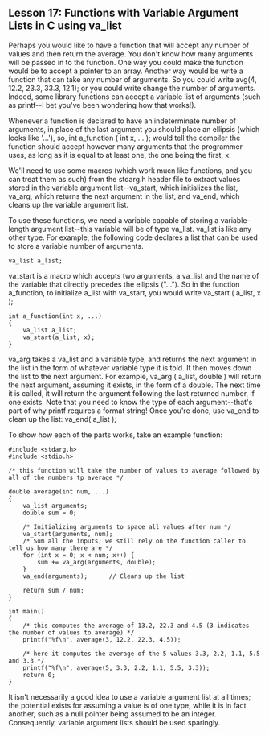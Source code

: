 
## Lesson 17: Functions with Variable Argument Lists in C using va_list

Perhaps you would like to have a function that will accept any number of values and then return the average. You don't know how many arguments will be passed in to the function. One way you could make the function would be to accept a pointer to an array. Another way would be write a function that can take any number of arguments. So you could write avg(4, 12.2, 23.3, 33.3, 12.1); or you could write change the number of arguments. Indeed, some library functions can accept a variable list of arguments (such as printf--I bet you've been wondering how that works!).

Whenever a function is declared to have an indeterminate number of arguments, in place of the last argument you should place an ellipsis (which looks like '...'), so, int a_function ( int x, ... ); would tell the compiler the function should accept however many arguments that the programmer uses, as long as it is equal to at least one, the one being the first, x.

We'll need to use some macros (which work mucn like functions, and you can treat them as such) from the stdarg.h header file to extract values stored in the variable argument list--va_start, which initializes the list, va_arg, which returns the next argument in the list, and va_end, which cleans up the variable argument list.

To use these functions, we need a variable capable of storing a variable-length argument list--this variable will be of type va_list. va_list is like any other type. For example, the following code declares a list that can be used to store a variable number of arguments.

```
va_list a_list;
```

va_start is a macro which accepts two arguments, a va_list and the name of the variable that directly precedes the ellipsis ("..."). So in the function a_function, to initialize a_list with va_start, you would write va_start ( a_list, x );

```
int a_function(int x, ...)
{
    va_list a_list;
    va_start(a_list, x);
}
```

va_arg takes a va_list and a variable type, and returns the next argument in the list in the form of whatever variable type it is told. It then moves down the list to the next argument. For example, va_arg ( a_list, double ) will return the next argument, assuming it exists, in the form of a double. The next time it is called, it will return the argument following the last returned number, if one exists. Note that you need to know the type of each argument--that's part of why printf requires a format string! Once you're done, use va_end to clean up the list: va_end( a_list );

To show how each of the parts works, take an example function:

```
#include <stdarg.h>
#include <stdio.h>

/* this function will take the number of values to average followed by all of the numbers tp average */

double average(int num, ...)
{
    va_list arguments;
    double sum = 0;

    /* Initializing arguments to space all values after num */
    va_start(arguments, num);
    /* Sum all the inputs; we still rely on the function caller to tell us how many there are */
    for (int x = 0; x < num; x++) {
        sum += va_arg(arguments, double);
    }
    va_end(arguments);      // Cleans up the list

    return sum / num;
}

int main()
{
    /* this computes the average of 13.2, 22.3 and 4.5 (3 indicates the number of values to average) */
    printf("%f\n", average(3, 12.2, 22.3, 4.5));

    /* here it computes the average of the 5 values 3.3, 2.2, 1.1, 5.5 and 3.3 */
    printf("%f\n", average(5, 3.3, 2.2, 1.1, 5.5, 3.3));
    return 0;
}
```

It isn't necessarily a good idea to use a variable argument list at all times; the potential exists for assuming a value is of one type, while it is in fact another, such as a null pointer being assumed to be an integer. Consequently, variable argument lists should be used sparingly.

